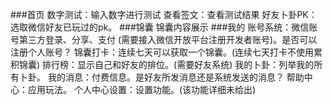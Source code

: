 ###首页
数字测试：输入数字进行测试
查看签文：查看测试结果
好友卜卦PK：选取微信好友已玩过的pk。
###锦囊
锦囊内容展示
###我的
账号系统：微信账号第三方登录、分享、支付 (需要接入微信开放平台注册开发者账号)。是否可以注册个人账号？
锦囊打卡：连续七天可以获取一个锦囊。(连续七天打卡不使用累积锦囊)
排行榜：显示自己和好友的排位。(需要好友系统)
我的卜卦：列举我的所有卜卦。
我的消息：付费信息。是好友所发消息还是系统发送的消息？
帮助中心：应用玩法。
个人中心设置：设置功能。(该功能详细未给出)
